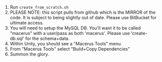 1. Run `create_from_scratch.sh`
2. PLEASE NOTE: this script pulls from github which is the MIRROR of the code. It is subject to being slightly out of date. Please use BitBucket for ultimate access.
3. You will need to setup the MySQL DB. You'll want it to be called "macerus" with a user/pass as both 'macerus'. Please use 'create-db.sql' for the schema+data.
4. Within Unity, you should see a "Macerus Tools" menu.
5. From "Macerus Tools" select "Build+Copy Dependencies"
6. Summon the glory.